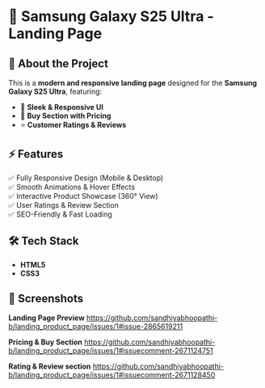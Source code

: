 # 📱 Samsung Galaxy S25 Ultra - Landing Page

## 📌 About the Project
This is a **modern and responsive landing page** designed for the **Samsung Galaxy S25 Ultra**, featuring:
- 🎨 **Sleek & Responsive UI**
- 🛒 **Buy Section with Pricing**
- ⭐ **Customer Ratings & Reviews**
  
 ## ⚡ Features
✅ Fully Responsive Design (Mobile & Desktop)  
✅ Smooth Animations & Hover Effects  
✅ Interactive Product Showcase (360° View)  
✅ User Ratings & Review Section  
✅ SEO-Friendly & Fast Loading  

## 🛠️ Tech Stack
- **HTML5**
- **CSS3**

## 📸 Screenshots
**Landing Page Preview**
https://github.com/sandhiyabhoopathi-b/landing_product_page/issues/1#issue-2865619211

**Pricing & Buy Section**
https://github.com/sandhiyabhoopathi-b/landing_product_page/issues/1#issuecomment-2671124751

**Rating & Review section**
https://github.com/sandhiyabhoopathi-b/landing_product_page/issues/1#issuecomment-2671128450
